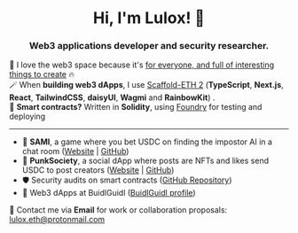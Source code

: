 <div align="center">
  <h1>Hi, I'm Lulox! 👋</h1>
  <h3>Web3 applications developer and security researcher.</h3>
  
</div>
 
💖 I love the web3 space because it's [for everyone, and full of interesting things to create](https://lulox.notion.site/Newbies-Lounge-68ea7c4c5f1a4ec29786be6a76516878) 🔥<br />
🪄 When <b>building web3 dApps</b>, I use [Scaffold-ETH 2](https://scaffoldeth.io/) (**TypeScript**, **Next.js**, **React**, **TailwindCSS**, **daisyUI**, **Wagmi** and **RainbowKit**) . <br />
🌱 <b>Smart contracts?</b> Written in **Solidity**, using [Foundry](https://book.getfoundry.sh/getting-started/installation) for testing and deploying<br />

---

- 🤖 **SAMI**, a game where you bet USDC on finding the impostor AI in a chat room ([Website](https://playsami.fun/) | [GitHub](https://github.com/fabian416/sami))
- 🤘 **PunkSociety**, a social dApp where posts are NFTs and likes send USDC to post creators ([Website](https://punksociety.xyz/) | [GitHub](https://github.com/luloxi/PunkSociety))
- 🛡 Security audits on smart contracts ([GitHub Repository](https://github.com/luloxi/security-reviews))
- 🏰 Web3 dApps at BuidlGuidl ([BuidlGuidl profile](https://buidlguidl.com/builders/0xfBD9Ca40386A8C632cf0529bbb16b4BEdB59a0A0))

💌 Contact me via **Email** for work or collaboration proposals: [lulox.eth@protonmail.com](mailto:lulox.eth@protonmail.com)  
